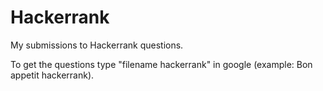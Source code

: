 # Hackerrank
My submissions to Hackerrank questions.

To get the questions
type "filename hackerrank" in google
(example: Bon appetit hackerrank).
